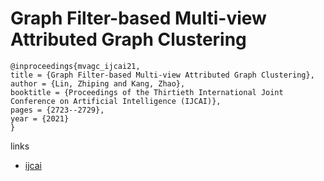 # Graph Filter-based Multi-view Attributed Graph Clustering

```
@inproceedings{mvagc_ijcai21,
title = {Graph Filter-based Multi-view Attributed Graph Clustering},
author = {Lin, Zhiping and Kang, Zhao},
booktitle = {Proceedings of the Thirtieth International Joint Conference on Artificial Intelligence (IJCAI)},
pages = {2723--2729},
year = {2021}
}
```

links
- [ijcai](https://www.ijcai.org/Proceedings/2021/375)
